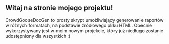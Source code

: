 ## Witaj na stronie mojego projektu!

CrowdGooseDocGen to prosty skrypt umożliwiający generowanie raportów w różnych formatach, na podstawie źródłowego pliku HTML. Obecnie wykorzystywany jest w moim nowym projekcie, który już niedługo zostanie udostępniony dla wszystkich :)
